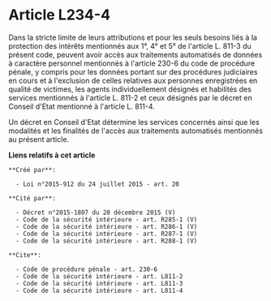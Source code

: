 # Article L234-4

Dans la stricte limite de leurs attributions et pour les seuls besoins liés à la protection des intérêts mentionnés aux 1°,
4° et 5° de l'article L. 811-3 du présent code, peuvent avoir accès aux traitements automatisés de données à caractère
personnel mentionnés à l'article 230-6 du code de procédure pénale, y compris pour les données portant sur des procédures
judiciaires en cours et à l'exclusion de celles relatives aux personnes enregistrées en qualité de victimes, les agents
individuellement désignés et habilités des services mentionnés à l'article L. 811-2 et ceux désignés par le décret en Conseil
d'Etat mentionné à l'article L. 811-4. 

Un décret en Conseil d'Etat détermine les services concernés ainsi que les modalités et les finalités de l'accès aux
traitements automatisés mentionnés au présent article.

**Liens relatifs à cet article**

	**Créé par**:

	  - Loi n°2015-912 du 24 juillet 2015 - art. 20

	**Cité par**:

	  - Décret n°2015-1807 du 28 décembre 2015 (V)
	  - Code de la sécurité intérieure - art. R285-1 (V)
	  - Code de la sécurité intérieure - art. R286-1 (V)
	  - Code de la sécurité intérieure - art. R287-1 (V)
	  - Code de la sécurité intérieure - art. R288-1 (V)

	**Cite**:

	  - Code de procédure pénale - art. 230-6
	  - Code de la sécurité intérieure - art. L811-2
	  - Code de la sécurité intérieure - art. L811-3
	  - Code de la sécurité intérieure - art. L811-4
